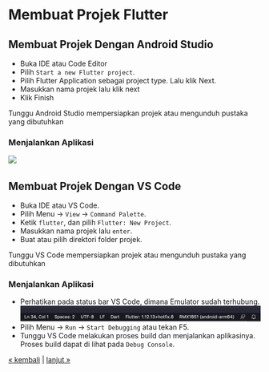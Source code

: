 # Membuat Projek Flutter

## Membuat Projek Dengan Android Studio
- Buka IDE atau Code Editor
- Pilih `Start a new Flutter project`.
- Pilih Flutter Application sebagai project type. Lalu klik Next.
- Masukkan nama projek lalu klik next
- Klik Finish

Tunggu Android Studio mempersiapkan projek atau mengunduh pustaka yang dibutuhkan

### Menjalankan Aplikasi

![](images/main-toolbar.png)

## Membuat Projek Dengan VS Code
- Buka IDE atau VS Code.
- Pilih Menu &#8594; `View` &#8594; `Command Palette`.
- Ketik `flutter`, dan pilih `Flutter: New Project`.
- Masukkan nama projek lalu `enter`.
- Buat atau pilih direktori folder projek.

Tunggu VS Code mempersiapkan projek atau mengunduh pustaka yang dibutuhkan

### Menjalankan Aplikasi

- Perhatikan pada status bar VS Code, dimana Emulator sudah terhubung.
![](images/vscode-bottom-status.png)
- Pilih Menu &#8594; `Run` &#8594; `Start Debugging` atau tekan F5.
- Tunggu VS Code melakukan proses build dan menjalankan aplikasinya. Proses build dapat di lihat pada `Debug Console`.



[&laquo; kembali](03.md) | [lanjut &raquo;](05.md)